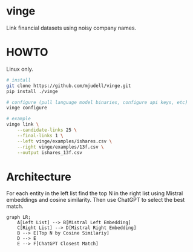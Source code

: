 # vinge

Link financial datasets using noisy company names.

# HOWTO

Linux only.

```bash
# install
git clone https://github.com/mjudell/vinge.git
pip install ./vinge

# configure (pull language model binaries, configure api keys, etc)
vinge configure

# example
vinge link \
    --candidate-links 25 \
    --final-links 1 \
    --left vinge/examples/ishares.csv \
    --right vinge/examples/13f.csv \
    --output ishares_13f.csv
```

# Architecture

For each entity in the left list find the top N in the right list using Mistral embeddings and cosine similarity. Then use ChatGPT to select the best match.

```mermaid
graph LR;
    A[Left List] --> B[Mistral Left Embedding]
    C[Right List] --> D[Mistral Right Embedding]
    B --> E[Top N by Cosine Similariy]
    D --> E
    E --> F[ChatGPT Closest Match]
```

